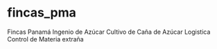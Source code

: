 # fincas_pma
 Fincas Panamá Ingenio de Azúcar Cultivo de Caña de Azúcar Logistica Control de Materia extraña
